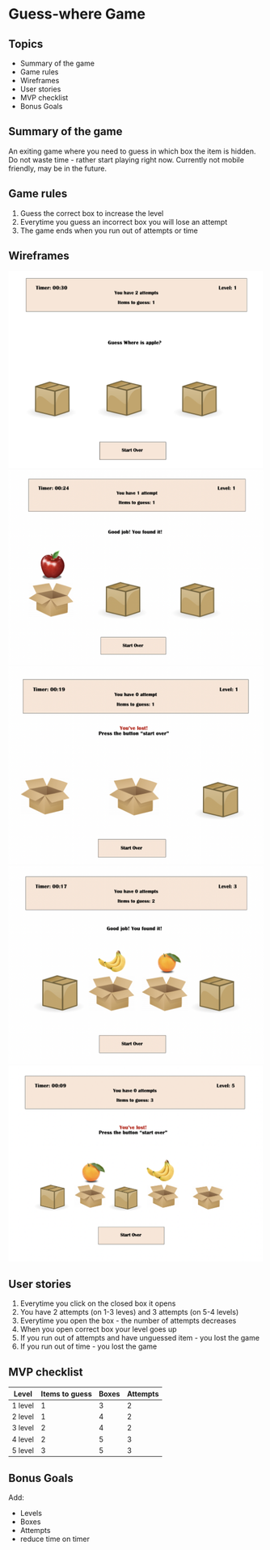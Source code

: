 # Guess-where Game

## Topics
- Summary of the game
- Game rules
- Wireframes
- User stories
- MVP checklist
- Bonus Goals


## Summary of the game
An exiting game where you need to guess in which box the item is hidden. Do not waste time - rather start playing right now.
Currently not mobile friendly, may be in the future.


## Game rules
1. Guess the correct box to increase the level
2. Everytime you guess an incorrect box you will lose an attempt
3. The game ends when you run out of attempts or time


## Wireframes
![Initial view of game](./Wireframes/first.png)
![You found an item on 1st level](./Wireframes/second.png)
![You run out of attempts and didn't guess where the item is](./Wireframes/third.png)
![You found 2 items on 3rd level](./Wireframes/fourth.png)
![You found only 2 items of 3 on 5th level and run out of attempts - lost the game](./Wireframes/fifth.png)


## User stories
1. Everytime you click on the closed box it opens
2. You have 2 attempts (on 1-3 leves) and 3 attempts (on 5-4 levels)
3. Everytime you open the box - the number of attempts decreases
4. When you open correct box your level goes up
5. If you run out of attempts and have unguessed item - you lost the game
6. If you run out of time - you lost the game


## MVP checklist

  Level | Items to guess |  Boxes | Attempts
--------|----------------|--------|----------
1 level	|       1	     |    3   |    2
2 level	|       1	     |    4   |    2
3 level	|       2	     |    4   |    2
4 level	|       2	     |    5   |    3
5 level	|       3	     |    5   |    3



## Bonus Goals
Add:
* Levels
* Boxes
* Attempts
* reduce time on timer
